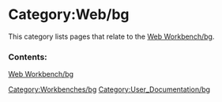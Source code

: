 # Category:Web/bg
This category lists pages that relate to the [Web Workbench/bg](Web_Workbench/bg.md).

### Contents:

[Web Workbench/bg](Web_Workbench/bg.md)

[Category:Workbenches/bg](Category:Workbenches/bg.md) [Category:User\_Documentation/bg](Category:User_Documentation/bg.md)
